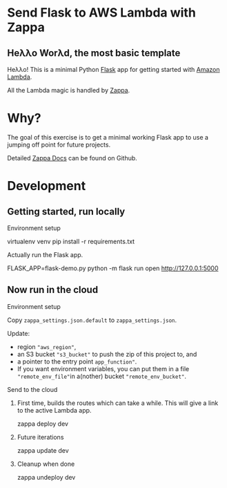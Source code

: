 

# Send Flask to AWS Lambda with Zappa

## Heλλo Worλd, the most basic template

  Heλλo! This is a minimal Python [Flask](http://flask.pocoo.org/docs/0.11/tutorial/) app for getting started with [Amazon Lambda](https://aws.amazon.com/lambda/).

  All the Lambda magic is handled by [Zappa](https://zappa.gun.io/).

# Why?

The goal of this exercise is to get a minimal working Flask app to use a jumping off point for future projects.

Detailed [Zappa Docs](https://github.com/Miserlou/Zappa) can be found on Github.

# Development

## Getting started, run locally

Environment setup

  virtualenv venv
  pip install -r requirements.txt

Actually run the Flask app.

  FLASK_APP=flask-demo.py python -m flask run
  open http://127.0.0.1:5000

## Now run in the cloud

Environment setup

Copy `zappa_settings.json.default` to `zappa_settings.json`.

Update:

- region `"aws_region"`,
- an S3 bucket `"s3_bucket"` to push the zip of this project to, and
- a pointer to the entry point `app_function"`.
- If you want environment variables, you can put them in a file `"remote_env_file"`in a(nother) bucket `"remote_env_bucket"`.

Send to the cloud

1. First time, builds the routes which can take a while. This will give a link to the active Lambda app.

    zappa deploy dev

2. Future iterations

    zappa update dev

3. Cleanup when done

    zappa undeploy dev
